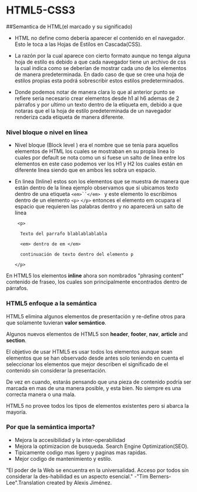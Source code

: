 # HTML5-CSS3
##Semantica de HTML(el marcado y su significado)
* HTML no define como debería aparecer el contenido en el navegador. Esto le toca a las Hojas de Estilos en Cascada(CSS).


* La razón por la cual aparece con cierto formato aunque no tenga alguna hoja de estilo es debido a que cada navegador tiene un archivo de css la cual indica como se deberían de mostrar cada uno de los elementos de manera predeterminada. En dado caso de que se cree una hoja de estilos propias esta podrá sobrescribir estos estilos predeterminados.


* Donde podemos notar de manera clara lo que al anterior punto se refiere seria necesario crear elementos desde h1 al h6 ademas de 2 párrafos y por ultimo un texto dentro de la etiqueta em, debido a que notaras que el la hoja de estilo predeterminada de un navegador renderiza cada etiqueta de manera diferente.

### Nivel bloque o nivel en línea
* Nivel bloque (Block level ) era el nombre que se tenia para aquellos elementos de HTML los cuales se mostraban en su propia linea lo cuales por default se nota como un si fuese un salto de linea entre los elementos en este caso podemos ver los H1 y H2 los cuales están en diferente linea siendo que en ambos les sobra un espacio.

* En linea (Inline) estos son los elementos que se muestra de manera que están dentro de la linea ejemplo observamos que si ubicamos texto dentro de una etiqueta `<em>``</em> ` y este elemento lo escribimos dentro de un elemento `<p>` `</p>` entonces el elemento em ocupara el espacio que requieren las palabras dentro y no aparecerá un salto de linea

   ` <p>`

        Texto del parrafo blablablablabla

        <em> dentro de em </em>

        continuación de texto dentro del elemento p

    `</p>`

En HTML5 los elementos **inline** ahora son nombrados "phrasing content" contenido de fraseo, los cuales son principalmente encontrados dentro de párrafos.


### HTML5 enfoque a la semántica

HTML5 elimina algunos elementos de presentación y re-define otros para que solamente tuvieran **valor semántico**.

Algunos nuevos elementos de HTML5 son **header**, **footer**, **nav**, **article** and **section**.

El objetivo de usar HTML5 es usar todos los elementos aunque sean elementos que se han observado desde antes solo teniendo en cuenta el seleccionar los elementos que mejor describen el significado de el contenido sin considerar la presentación.

De vez en cuando, estarás pensando que una pieza de contenido podría ser marcada en mas de una manera posible, y esta bien. No siempre es una correcta manera o una mala.

HTML5 no provee todos los tipos de elementos existentes pero si abarca la mayoría.

### Por que la semántica importa?

* Mejora la accesibilidad y la inter-operabilidad
* Mejora la optimizacion de busqueda. Search Engine Optimization(SEO).
* Tipicamente codigo mas ligero y paginas mas rapidas.
* Mejor codigo de mantenimiento y estilo.

"El poder de la Web se encuentra en la universalidad. Acceso por todos sin considerar la des-habilidad es un aspecto  esencial."
-"Tim Berners-Lee".Translation created by Alexis Jiménez.
